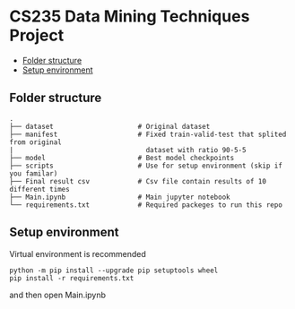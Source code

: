 # CS235 Data Mining Techniques Project

- [Folder structure](#folder-structure)
- [Setup environment](#setup-environment)

## Folder structure
    .
    ├── dataset                     # Original dataset
    ├── manifest                    # Fixed train-valid-test that splited from original
    |                                 dataset with ratio 90-5-5
    ├── model                       # Best model checkpoints
    ├── scripts                     # Use for setup environment (skip if you familar)
    ├── Final result csv            # Csv file contain results of 10 different times
    ├── Main.ipynb                  # Main jupyter notebook
    └── requirements.txt            # Required packeges to run this repo

## Setup environment
Virtual environment is recommended
```
python -m pip install --upgrade pip setuptools wheel
pip install -r requirements.txt
```

and then open Main.ipynb